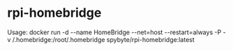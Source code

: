 # rpi-homebridge

Usage: docker run -d --name HomeBridge --net=host --restart=always -P -v <PATH>/.homebridge:/root/.homebridge spybyte/rpi-homebridge:latest
